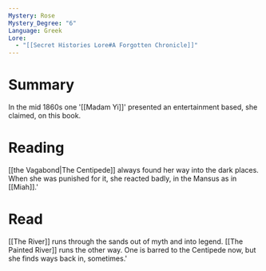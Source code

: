 ```yaml
---
Mystery: Rose
Mystery_Degree: "6"
Language: Greek
Lore:
  - "[[Secret Histories Lore#A Forgotten Chronicle]]"
---
```

# Summary
In the mid 1860s one '[[Madam Yi]]' presented an entertainment based, she claimed, on this book.
# Reading
[[the Vagabond|The Centipede]] always found her way into the dark places. When she was punished for it, she reacted badly, in the Mansus as in [[Miah]].'
# Read
[[The River]] runs through the sands out of myth and into legend. [[The Painted River]] runs the other way. One is barred to the Centipede now, but she finds ways back in, sometimes.'
